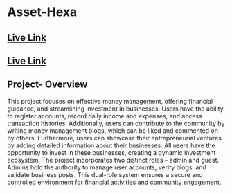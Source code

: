 # Asset-Hexa
## [Live Link](https://asset-hexa.web.app)
## [Live Link](https://docs.google.com/document/d/1cq7pdMNlDqruDteyre_6Q3NLg3R-7xZIeYwFlKhorww/edit?usp=sharing)
## Project- Overview
This project focuses on effective money management, offering financial guidance, and streamlining investment in businesses. Users have the ability to register accounts, record daily income and expenses, and access transaction histories. Additionally, users can contribute to the community by writing money management blogs, which can be liked and commented on by others.
Furthermore, users can showcase their entrepreneurial ventures by adding detailed information about their businesses. All users have the opportunity to invest in these businesses, creating a dynamic investment ecosystem.
The project incorporates two distinct roles – admin and guest. Admins hold the authority to manage user accounts, verify blogs, and validate business posts. This dual-role system ensures a secure and controlled environment for financial activities and community engagement.


